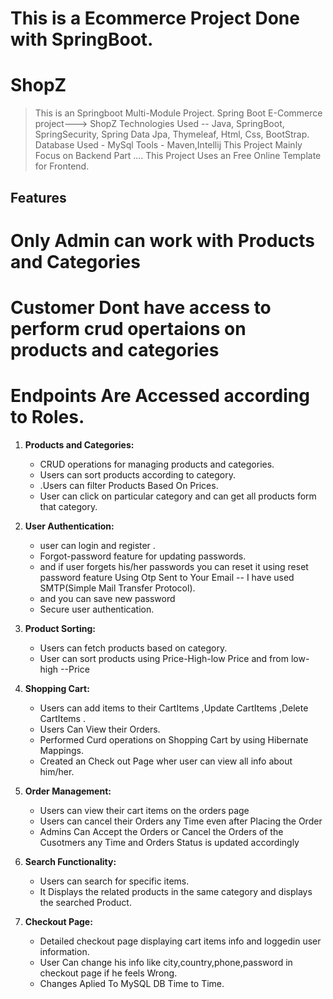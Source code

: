 # This is a Ecommerce Project Done with SpringBoot.

# ShopZ

> This is an Springboot Multi-Module Project.
> Spring Boot E-Commerce project---> ShopZ 
> Technologies Used -- Java, SpringBoot, SpringSecurity, Spring Data Jpa, Thymeleaf, Html, Css, BootStrap.
> Database Used - MySql
> Tools - Maven,Intellij
> This Project Mainly Focus on Backend Part ....
> This Project Uses an Free Online Template for Frontend.
## Features
   # Only Admin can work with Products and Categories
   # Customer Dont have access to perform crud opertaions on products and categories
   #  Endpoints Are Accessed according to Roles.

   
1. **Products and Categories:**
   - CRUD operations for managing products and categories.
   - Users can sort products according to category.
   - .Users can filter Products Based On Prices.
   - User can click on particular category and can get all products form that category.

2. **User Authentication:**
   - user can login and register .
   - Forgot-password feature for updating passwords.
   - and if user forgets his/her passwords you can reset it using reset password feature Using Otp Sent to Your Email  -- I have used SMTP(Simple Mail Transfer Protocol).
   - and you can save new password  
   - Secure user authentication.

4. **Product Sorting:**
   - Users can fetch products based on category.
   - User can sort products using Price-High-low Price and from  low-high  --Price

5. **Shopping Cart:**
   - Users can add items to their CartItems ,Update CartItems ,Delete CartItems .
   - Users Can View their Orders.
   - Performed Curd operations on Shopping Cart by using Hibernate Mappings.
   - Created an Check out Page wher user can view all info about him/her.

6. **Order Management:**
   - Users can view their cart items on the orders page
   - Users can cancel their Orders any Time even after Placing the Order
   - Admins Can Accept the Orders or Cancel the Orders of the Cusotmers any Time and Orders Status is updated accordingly

7. **Search Functionality:**
   - Users can search for specific items.
   - It Displays  the related products in the same category and displays the searched Product.

8. **Checkout Page:**
   - Detailed checkout page displaying cart items info  and loggedin user information.
   - User Can change his info like city,country,phone,password in checkout page if he feels Wrong.
   - Changes Aplied To MySQL DB Time to Time.



